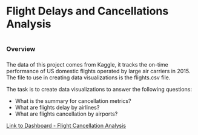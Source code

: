 # Flight Delays and Cancellations Analysis<h1>

### Overview <h3>

The data of this project comes from Kaggle, it tracks the on-time performance of US domestic flights operated by large air carriers in 2015. The file to use in creating data visualizations is the flights.csv file.

The task is to create data visualizations to answer the following questions: 
* What is the summary for cancellation metrics? 
* What are flights delay by airlines?
* What are flights cancellation by airports?

[Link to Dashboard - Flight Cancellation Analysis](https://public.tableau.com/views/Flight1_16688730258960/FlightsCancellationandDelays?:language=en-US&publish=yes&:display_count=n&:origin=viz_share_link)
